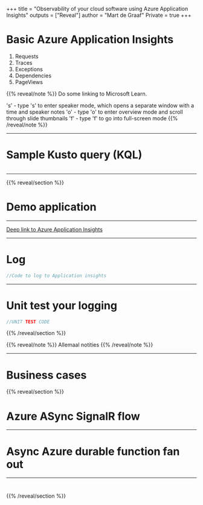 +++
title = "Observability of your cloud software using Azure Application Insights"
outputs = ["Reveal"]
author = "Mart de Graaf"
Private = true
+++

# Basic Azure Application Insights

1. Requests
1. Traces
1. Exceptions
1. Dependencies
1. PageViews

{{% reveal/note %}}
Do some linking to Microsoft Learn.

's' - type 's' to enter speaker mode, which opens a separate window with a time and speaker notes
'o' - type 'o' to enter overview mode and scroll through slide thumbnails
'f' - type 'f' to go into full-screen mode
{{% /reveal/note %}}

---

# Sample Kusto query (KQL)

```sql {file="exceptions.kusto",highlightjs="1-10|11,15,16|18"}
```

---

{{% reveal/section %}}

# Demo application

<!-- Do here a image with context of the Azure resources -->
---

[Deep link to Azure Application Insights](https://portal.azure.com)

---

# Log 

```cs
//Code to log to Application insights

```

---

# Unit test your logging

```cs {file="../../posts/verifyLogged-with-xunit/unitTestSolution.cs", highlightjs="1,2|3,4"}
//UNIT TEST CODE
```

{{% /reveal/section %}}


{{% reveal/note %}}
Allemaal notities
{{% /reveal/note %}}

---

# Business cases

{{% reveal/section %}}

# Azure ASync SignalR flow

---

# Async Azure durable function fan out

---

# 

{{% /reveal/section %}}
